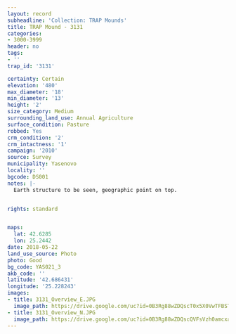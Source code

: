 ```yaml
---
layout: record
subheadline: 'Collection: TRAP Mounds'
title: TRAP Mound - 3131
categories:
- 3000-3999
header: no
tags:
- ''
trap_id: '3131'

certainty: Certain
elevation: '480'
max_diameter: '18'
min_diameter: '13'
height: '2'
size_category: Medium
surrounding_land_use: Annual Agriculture
surface_condition: Pasture
robbed: Yes
crm_condition: '2'
crm_intactness: '1'
campaign: '2010'
source: Survey
municipality: Yasenovo
locality: ''
bgcode: DS001
notes: |-
  Earth structure to be seen, geographic point on top.


rights: standard


maps:
  lat: 42.6285
  lon: 25.2442
date: 2018-05-22
land_use_source: Photo
photo: Good
bg_code: YAS021_3
akb_code: ''
latitude: '42.686431'
longitude: '25.228243'
images:
- title: 3131_Overview_E.JPG
  image_path: https://drive.google.com/uc?id=0B3Rg88wZDQscT0x5X0VwTFBSTW8
- title: 3131_Overview_N.JPG
  image_path: https://drive.google.com/uc?id=0B3Rg88wZDQscQVFsVzh0amcxaUU
---
```

